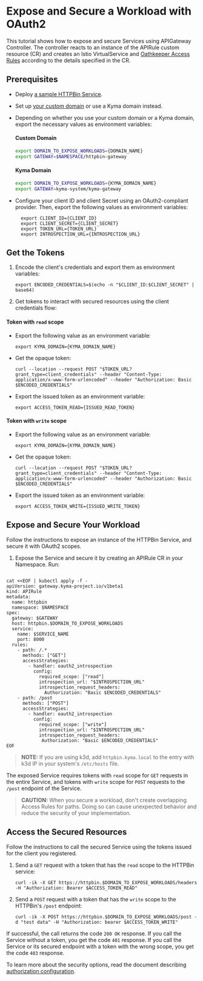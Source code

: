 # Expose and Secure a Workload with OAuth2

This tutorial shows how to expose and secure Services using APIGateway Controller. The controller reacts to an instance of the APIRule custom resource (CR) and creates an Istio VirtualService and [Oathkeeper Access Rules](https://www.ory.sh/docs/oathkeeper/api-access-rules) according to the details specified in the CR.

## Prerequisites

* Deploy [a sample HTTPBin Service](../01-00-create-workload.md).
* Set up [your custom domain](../01-10-setup-custom-domain-for-workload.md) or use a Kyma domain instead. 
* Depending on whether you use your custom domain or a Kyma domain, export the necessary values as environment variables:
  
  <!-- tabs:start -->
  #### Custom Domain
      
    ```bash
    export DOMAIN_TO_EXPOSE_WORKLOADS={DOMAIN_NAME}
    export GATEWAY=$NAMESPACE/httpbin-gateway
    ```
  #### Kyma Domain

    ```bash
    export DOMAIN_TO_EXPOSE_WORKLOADS={KYMA_DOMAIN_NAME}
    export GATEWAY=kyma-system/kyma-gateway
    ```
  <!-- tabs:end -->

* Configure your client ID and client Secret using an OAuth2-compliant provider. Then, export the following values as environment variables:
  ```shell
    export CLIENT_ID={CLIENT_ID}
    export CLIENT_SECRET={CLIENT_SECRET}
    export TOKEN_URL={TOKEN_URL}
    export INTROSPECTION_URL={INTROSPECTION_URL}
   ```

## Get the Tokens

1. Encode the client's credentials and export them as environment variables:
   ```shell
   export ENCODED_CREDENTIALS=$(echo -n "$CLIENT_ID:$CLIENT_SECRET" | base64)
   ```

2. Get tokens to interact with secured resources using the client credentials flow:

<!-- tabs:start -->
#### Token with `read` scope
  
  * Export the following value as an environment variable:
    ```shell
    export KYMA_DOMAIN={KYMA_DOMAIN_NAME}
    ```  
  * Get the opaque token:
    ```shell
    curl --location --request POST "$TOKEN_URL?grant_type=client_credentials" --header "Content-Type: application/x-www-form-urlencoded" --header "Authorization: Basic $ENCODED_CREDENTIALS"
    ```
  * Export the issued token as an environment variable:
    ```shell
    export ACCESS_TOKEN_READ={ISSUED_READ_TOKEN}
    ```
#### Token with `write` scope
  
  * Export the following value as an environment variable:
    ```shell
    export KYMA_DOMAIN={KYMA_DOMAIN_NAME}
    ```  
  * Get the opaque token:
    ```shell
    curl --location --request POST "$TOKEN_URL?grant_type=client_credentials" --header "Content-Type: application/x-www-form-urlencoded" --header "Authorization: Basic $ENCODED_CREDENTIALS"
    ```
  * Export the issued token as an environment variable:
    ```shell
    export ACCESS_TOKEN_WRITE={ISSUED_WRITE_TOKEN}
    ```
<!-- tabs:end -->


## Expose and Secure Your Workload

Follow the instructions to expose an instance of the HTTPBin Service, and secure it with OAuth2 scopes.

1. Expose the Service and secure it by creating an APIRule CR in your Namespace. Run:

  ```shell
   
  cat <<EOF | kubectl apply -f -
  apiVersion: gateway.kyma-project.io/v1beta1
  kind: APIRule
  metadata:
    name: httpbin
    namespace: $NAMESPACE
  spec:
    gateway: $GATEWAY
    host: httpbin.$DOMAIN_TO_EXPOSE_WORKLOADS
    service:
      name: $SERVICE_NAME
      port: 8000
    rules:
      - path: /.*
        methods: ["GET"]
        accessStrategies:
          - handler: oauth2_introspection
            config:
              required_scope: ["read"]
              introspection_url: "$INTROSPECTION_URL"
              introspection_request_headers:
                Authorization: "Basic $ENCODED_CREDENTIALS"
      - path: /post
        methods: ["POST"]
        accessStrategies:
          - handler: oauth2_introspection
            config:
              required_scope: ["write"]
              introspection_url: "$INTROSPECTION_URL"
              introspection_request_headers:
               Authorization: "Basic $ENCODED_CREDENTIALS"
  EOF
   ```

   >**NOTE:** If you are using k3d, add `httpbin.kyma.local` to the entry with k3d IP in your system's `/etc/hosts` file.

  The exposed Service requires tokens with `read` scope for `GET` requests in the entire Service, and tokens with `write` scope for `POST` requests to the `/post` endpoint of the Service.

  
>**CAUTION:** When you secure a workload, don't create overlapping Access Rules for paths. Doing so can cause unexpected behavior and reduce the security of your implementation.

## Access the Secured Resources

Follow the instructions to call the secured Service using the tokens issued for the client you registered.

1. Send a `GET` request with a token that has the `read` scope to the HTTPBin service:

   ```shell
   curl -ik -X GET https://httpbin.$DOMAIN_TO_EXPOSE_WORKLOADS/headers -H "Authorization: Bearer $ACCESS_TOKEN_READ"
   ```

2. Send a `POST` request with a token that has the `write` scope to the HTTPBin's `/post` endpoint:

   ```shell
   curl -ik -X POST https://httpbin.$DOMAIN_TO_EXPOSE_WORKLOADS/post -d "test data" -H "Authorization: bearer $ACCESS_TOKEN_WRITE"
   ```

If successful, the call returns the code `200 OK` response. If you call the Service without a token, you get the code `401` response. If you call the Service or its secured endpoint with a token with the wrong scope, you get the code `403` response.

To learn more about the security options, read the document describing [authorization configuration](../../custom-resources/apirule/04-50-apirule-authorizations.md).
